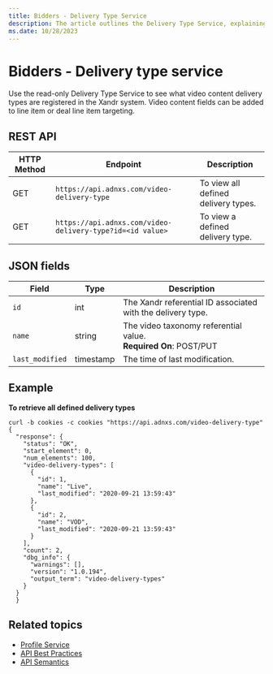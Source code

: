 ```yaml
---
title: Bidders - Delivery Type Service
description: The article outlines the Delivery Type Service, explaining how it allows users to identify registered video content delivery types in the Xandr system. It also mentions the capability to add video content fields to line item or deal line item targeting.
ms.date: 10/28/2023
---
```


# Bidders - Delivery type service

Use the read-only Delivery Type Service to see what video content delivery types are registered in the Xandr system. Video content fields can be added to line item or deal line item targeting.

## REST API

| **HTTP Method** | **Endpoint** | **Description**  |
|---|---|---|
| GET | `https://api.adnxs.com/video-delivery-type` | To view all defined delivery types. |
| GET | `https://api.adnxs.com/video-delivery-type?id=<id value>` | To view a defined delivery type. |

## JSON fields

| **Field** | **Type** | **Description** |
|--|--|--|
| `id` | int | The Xandr referential ID associated with the delivery type. |
| `name` | string | The video taxonomy referential value.<br>**Required On**: POST/PUT |
| `last_modified` | timestamp | The time of last modification. |

## Example

**To retrieve all defined delivery types**

```
curl -b cookies -c cookies "https://api.adnxs.com/video-delivery-type"
{
  "response": {
    "status": "OK",
    "start_element": 0,
    "num_elements": 100,
    "video-delivery-types": [
      {
        "id": 1,
        "name": "Live",
        "last_modified": "2020-09-21 13:59:43"
      },
      {
        "id": 2,
        "name": "VOD",
        "last_modified": "2020-09-21 13:59:43"
      }
    ],
    "count": 2,
    "dbg_info": {
      "warnings": [],
      "version": "1.0.194",
      "output_term": "video-delivery-types"
    }
  }
  }
```

## Related topics

- [Profile Service](../digital-platform-api/profile-service.md)
- [API Best Practices](../digital-platform-api/api-best-practices.md)
- [API Semantics](../digital-platform-api/api-semantics.md)
